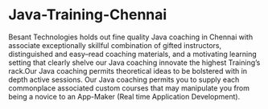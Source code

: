 # Java-Training-Chennai
Besant Technologies holds out fine quality Java coaching in Chennai with associate exceptionally skillful combination of gifted instructors, distinguished and easy–read coaching materials, and a motivating learning setting that clearly shelve our Java coaching innovate the highest Training’s rack.Our Java coaching permits theoretical ideas to be bolstered with in depth active sessions. Our Java coaching permits you to supply each commonplace associated custom courses that may manipulate you from being a novice to an App-Maker (Real time Application Development).
